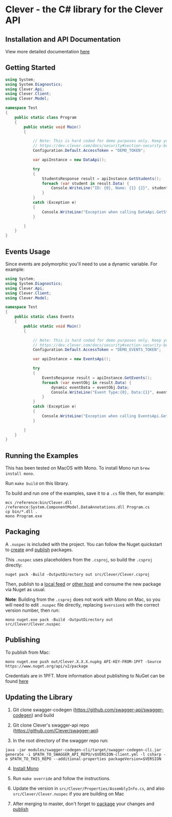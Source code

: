# Clever - the C# library for the Clever API

## Installation and API Documentation
View more detailed documentation [here](docs/README.md)

<a name="getting-started"></a>
## Getting Started

```csharp
using System;
using System.Diagnostics;
using Clever.Api;
using Clever.Client;
using Clever.Model;

namespace Test
{
    public static class Program
    {
        public static void Main()
        {

            // Note: This is hard coded for demo purposes only. Keep your access tokens secret!
            // https://dev.clever.com/docs/security#section-security-best-practices
            Configuration.Default.AccessToken = "DEMO_TOKEN";

            var apiInstance = new DataApi();

            try
            {
                StudentsResponse result = apiInstance.GetStudents();
                foreach (var student in result.Data) {
                    Console.WriteLine("ID: {0}, Name: {1} {2}", student.Data.Id, student.Data.Name.First, student.Data.Name.Last);
                }
            }
            catch (Exception e)
            {
                Console.WriteLine("Exception when calling DataApi.GetStudents: " + e.Message );
            }

        }
    }
}
```

<a name="events-usage"></a>
## Events Usage
Since events are polymorphic you'll need to use a dynamic variable. For example:

```csharp
using System;
using System.Diagnostics;
using Clever.Api;
using Clever.Client;
using Clever.Model;

namespace Test
{
    public static class Events
    {
        public static void Main()
        {

            // Note: This is hard coded for demo purposes only. Keep your access tokens secret!
            // https://dev.clever.com/docs/security#section-security-best-practices
            Configuration.Default.AccessToken = "DEMO_EVENTS_TOKEN";

            var apiInstance = new EventsApi();

            try
            {
                EventsResponse result = apiInstance.GetEvents();
                foreach (var eventObj in result.Data) {
                    dynamic eventData = eventObj.Data;
                    Console.WriteLine("Event Type:{0}, Data:{1}", eventObj.Data.GetType(), eventData.Data.ToString());
                }
            }
            catch (Exception e)
            {
                Console.WriteLine("Exception when calling EventsApi.GetEvents: " + e.Message );
            }

        }
    }
}
```

<a name="running-examples"></a>
## Running the Examples
This has been tested on MacOS with Mono. To install Mono run `brew install mono`.

Run `make build` on this library.

To build and run one of the examples, save it to a `.cs` file then, for example:
```
mcs /reference:bin/Clever.dll /reference:System.ComponentModel.DataAnnotations.dll Program.cs
cp bin/*.dll .
mono Program.exe
```

<a name="packaging"></a>
## Packaging

A `.nuspec` is included with the project. You can follow the Nuget quickstart to [create](https://docs.microsoft.com/en-us/nuget/quickstart/create-and-publish-a-package#create-the-package) and [publish](https://docs.microsoft.com/en-us/nuget/quickstart/create-and-publish-a-package#publish-the-package) packages.

This `.nuspec` uses placeholders from the `.csproj`, so build the `.csproj` directly:

```
nuget pack -Build -OutputDirectory out src/Clever/Clever.csproj
```

Then, publish to a [local feed](https://docs.microsoft.com/en-us/nuget/hosting-packages/local-feeds) or [other host](https://docs.microsoft.com/en-us/nuget/hosting-packages/overview) and consume the new package via Nuget as usual.

**Note**: Building from the `.csproj` does not work with Mono on Mac, so you will need to edit `.nuspec` file directly, replacing `$version$` with the correct version number, then run:
```
mono nuget.exe pack -Build -OutputDirectory out src/Clever/Clever.nuspec
```
<a name="publishing"></a>
## Publishing
To publish from Mac:
```
mono nuget.exe push out/Clever.X.X.X.nupkg API-KEY-FROM-1PFT -Source https://www.nuget.org/api/v2/package
```
Credentials are in 1PFT. More information about publishing to NuGet can be found [here](https://docs.microsoft.com/en-us/nuget/create-packages/publish-a-package)


<a name="updating-library"></a>
## Updating the Library
1. Git clone swagger-codegen (https://github.com/swagger-api/swagger-codegen) and build

2. Git clone Clever's swagger-api repo (https://github.com/Clever/swagger-api)

3. In the root directory of the swagger repo run:
```
java -jar modules/swagger-codegen-cli/target/swagger-codegen-cli.jar generate -i $PATH_TO_SWAGGER_API_REPO/v$VERSION-client.yml -l csharp -o $PATH_TO_THIS_REPO --additional-properties packageVersion=$VERSION
```
4. [Install Mono](http://www.mono-project.com/docs/getting-started/install/)

5. Run `make override` and follow the instructions.

6. Update the version in `src/Clever/Properties/AssemblyInfo.cs`, and also `src/Clever/Clever.nuspec` if you are building on Mac

7. After merging to master, don't forget to [package](#packaging) your changes and [publish](#publishing)
